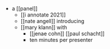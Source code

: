 - a [[panel]]
	- [[i annotate 2021]]
	- [[nate angell]] introducing
	- [[mary klann]] with 
		- [[jenae cohn]] [[paul schacht]]
		- ten minutes per presenter